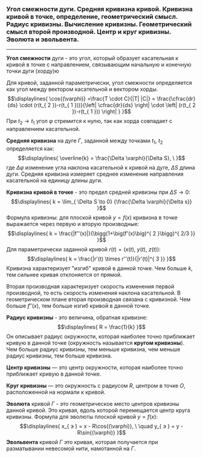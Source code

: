 ### Угол смежности дуги. Средняя кривизна кривой. Кривизна кривой в точке, определение, геометрический смысл. Радиус кривизны. Вычисление кривизны. Геометрический смысл второй производной. Центр и круг кривизны. Эволюта и эвольвента.
---
**Угол смежности** дуги - это угол, который образует касательная к кривой в точке с направлением, связывающим начальную и конечную точки дуги (хорду)ю

Для кривой, заданной параметрически, угол смежности определяется как угол между вектором касательной и вектором хорды.
$$\displaylines{
\cos{(\varphi)} =\frac{T \cdot C}{|T| |C|}  = \frac{\cfrac{dr}{ds} \cdot  (r(t_{ 2 })-r(t_{ 1 }))}{\left| \cfrac{dr}{ds} \right| \cdot  \left|  (r(t_{ 2 })-r(t_{ 1 })) \right|  } 
}$$
При ${\displaystyle t_{ 2 } \to t_{ 1 }}$ угол ${\displaystyle \varphi}$ стремится к нулю, так как хорда совпадает с направлением касательной.

**Средняя кривизна** на дуге ${\displaystyle \Gamma}$, заданной между точками ${\displaystyle t_{ 1 }, \ t_{ 2 }}$ определяется как:
$$\displaylines{
\overline{k} = \frac{\Delta \varphi}{\Delta S}, \   
}$$
где ${\displaystyle \Delta \varphi}$ изменение угла наклона касательной к кривой на дуге, ${\displaystyle \Delta S}$ длина дуги.
Средняя кривизна измеряет среднее изменение направления касательной на единицу длины дуги.

**Кривизна кривой в точке** - это предел средней кривизны при ${\displaystyle \Delta S \to 0}$:
$$\displaylines{
k = \lim_{ \Delta S \to 0} {\frac{\Delta \varphi}{\Delta s}}
}$$
Формула кривизны: для плоской кривой ${\displaystyle y = f(x)}$ кривизна в точке выражается через первую и вторую производные:
$$\displaylines{
k = \frac{|f''(x)|}{\bigg(1+\big(f'(x)\big)^{ 2 }\bigg)^{ 2/3 }} 
}$$
Для параметрически заданной кривой ${\displaystyle r(t) = (x(t), \ y(t), \ z(t))}$:
$$\displaylines{
k = \frac{|r'(t) \times r''(t)}{|r'(t)|^{ 3 }} 
}$$
Кривизна характеризует "изгиб" кривой в данной точке. Чем больше ${\displaystyle k}$, тем сильнее кривая отклоняется от прямой.

Вторая производная характеризует скорость изменения первой производной, то есть скорость изменения наклона касательной. В геометрическом плане вторая производная связана с кривизной. Чем больше ${\displaystyle f''(x)}$, тем больше изгиб кривой в данной точке.

**Радиус кривизны** - это величина, обратная кривизне:
$$\displaylines{
R = \frac{1}{k}
}$$
Он описывает радиус окружности, которая наиболее точно приближает кривую в данной точке (окружность называется **кругом кривизны**). Чем больше радиус кривизны, тем меньше кривизна, чем меньше радиус кривизны, тем больше кривизна.


**Центр кривизны** — это центр окружности, которая наиболее точно приближает кривую в данной точке.

**Круг кривизны** — это окружность с радиусом ${\displaystyle R}$, центром в точке ${\displaystyle O}$, расположенной на нормали к кривой.

**Эволюта** кривой ${\displaystyle \Gamma}$ - это геометрическое место центров кривизны данной кривой. Это кривая, вдоль которой перемещается центр круга кривизны.
Формула для эволюты плоской кривой ${\displaystyle y = f(x)}$:
$$\displaylines{
x_{ э } = x - R\cos{(\varphi)}, \  \quad    y_{ э } = y - R\sin{(\varphi)}
}$$
**Эвольвента** кривой ${\displaystyle \Gamma}$ это кривая, которая получается при разматывании невесомой нити, намотанной на ${\displaystyle \Gamma}$.


